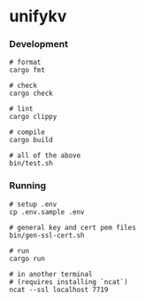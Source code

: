 # unifykv

### Development

```shell
# format
cargo fmt

# check
cargo check

# lint
cargo clippy

# compile
cargo build

# all of the above
bin/test.sh
```

### Running

```shell
# setup .env
cp .env.sample .env

# general key and cert pem files
bin/gen-ssl-cert.sh

# run
cargo run

# in another terminal
# (requires installing `ncat`)
ncat --ssl localhost 7719
```

